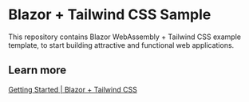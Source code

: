 # Blazor + Tailwind CSS Sample
This repository contains Blazor WebAssembly + Tailwind CSS example template, to start building attractive and functional web applications.

## Learn more
[Getting Started | Blazor + Tailwind CSS](https://arbems.com/getting-started-blazor-tailwind-css/)

